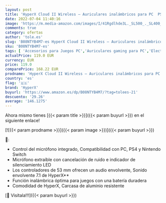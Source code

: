 ```yaml
---
layout: post
title: 'HyperX Cloud II Wireless – Auriculares inalámbricos para PC  PS4  PS5*  Nintendo Switch  batería duradera de hasta 30 horas  sonido envolvente 7.1  micrófono con cancelación de ruido  Color Negro'
date: 2022-07-04 11:40:16
image: 'https://m.media-amazon.com/images/I/41Rgdlhde3L._SL500_._SL400_.jpg'
comments: true
category: ofertas
author: 'tole.es'
slug: 'B08NTYB4M7-es HyperX Cloud II Wireless – Auriculares inalámbricos para...'
sku: 'B08NTYB4M7-es'
tags: [ 'Accesorios para Juegos PC','Auriculares gaming para PC','Electrónica','Juegos y Accesorios para PC','Videojuegos','hyperx','nintendo','ps4','🇪🇸', ]
actualPrice: 119.0 EUR
currency: EUR
price: 119.0
comparePrice: 168.22 EUR
prodname: 'HyperX Cloud II Wireless – Auriculares inalámbricos para PC  PS4  PS5*  Nintendo Switch  batería duradera de hasta 30 horas  sonido envolvente 7.1  micrófono con cancelación de ruido  Color Negro'
country: 'es'
flag: '🇪🇸'
brand: 'HyperX'
buyurl: 'https://www.amazon.es/dp/B08NTYB4M7/?tag=tolees-21'
descuento: '29.26'
average: '146.1275'
---
```


Ahora mismo tienes [{{< param title >}}]({{< param buyurl >}}) en el siguiente enlace!

[![{{< param prodname >}}]({{< param image >}})]({{< param buyurl >}})

🔎:

- Control del micrófono integrado, Compatibilidad con PC, PS4 y Nintendo Switch
- Micrófono extraíble con cancelación de ruido e indicador de silenciamiento LED
- Los controladores de 53 mm ofrecen un audio envolvente, Sonido envolvente 7.1 de HyperX**
- Función inalámbrica óptima para juegos con una batería duradera
- Comodidad de HyperX, Carcasa de aluminio resistente

[🛒 Visítala!!!]({{< param buyurl >}})
